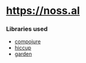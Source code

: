 
# https://noss.al

### Libraries used
- [compojure](https://github.com/weavejester/compojure)
- [hiccup](https://github.com/weavejester/hiccup)
- [garden](https://github.com/noprompt/garden)
